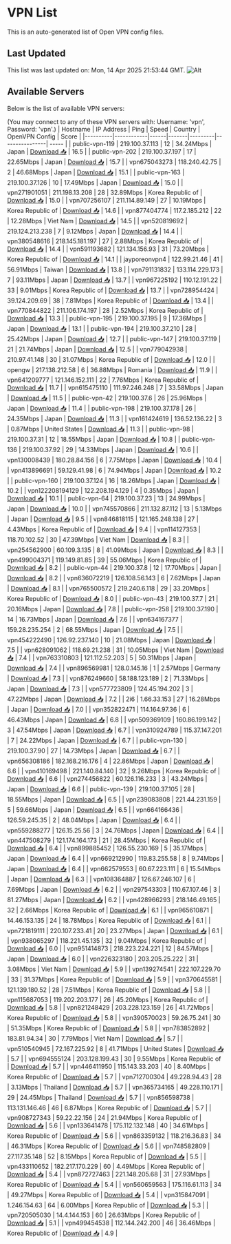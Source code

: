 # VPN List

This is an auto-generated list of Open VPN config files.

## Last Updated

This list was last updated on: Mon, 14 Apr 2025 21:53:44 GMT.
![Alt](https://repobeats.axiom.co/api/embed/186b98318ef1479477931607c1ad7d823f12451f.svg "Repobeats analytics image")

## Available Servers

Below is the list of available VPN servers:

(You may connect to any of these VPN servers with: Username: 'vpn', Password: 'vpn'.)
| Hostname | IP Address | Ping | Speed | Country | OpenVPN Config | Score |
|----------|------------|------|-------|---------|----------------| ----- |
| public-vpn-119 | 219.100.37.113 | 12 | 34.24Mbps | Japan | [Download 📥](./configs/server_0_JP.ovpn) | 16.5 |
| public-vpn-202 | 219.100.37.197 | 17 | 22.65Mbps | Japan | [Download 📥](./configs/server_1_JP.ovpn) | 15.7 |
| vpn675043273 | 118.240.42.75 | 2 | 46.68Mbps | Japan | [Download 📥](./configs/server_2_JP.ovpn) | 15.1 |
| public-vpn-163 | 219.100.37.126 | 10 | 17.49Mbps | Japan | [Download 📥](./configs/server_3_JP.ovpn) | 15.0 |
| vpn271901051 | 211.198.13.208 | 28 | 32.89Mbps | Korea Republic of | [Download 📥](./configs/server_4_KR.ovpn) | 15.0 |
| vpn707256107 | 211.114.89.149 | 27 | 10.19Mbps | Korea Republic of | [Download 📥](./configs/server_5_KR.ovpn) | 14.6 |
| vpn877404774 | 117.2.185.212 | 22 | 12.28Mbps | Viet Nam | [Download 📥](./configs/server_6_VN.ovpn) | 14.5 |
| vpn520819692 | 219.124.213.238 | 7 | 9.12Mbps | Japan | [Download 📥](./configs/server_7_JP.ovpn) | 14.4 |
| vpn380548616 | 218.145.181.197 | 27 | 2.88Mbps | Korea Republic of | [Download 📥](./configs/server_8_KR.ovpn) | 14.4 |
| vpn591193682 | 121.134.156.93 | 31 | 73.20Mbps | Korea Republic of | [Download 📥](./configs/server_9_KR.ovpn) | 14.1 |
| jayporeonvpn4 | 122.99.21.46 | 41 | 56.91Mbps | Taiwan | [Download 📥](./configs/server_10_TW.ovpn) | 13.8 |
| vpn791131832 | 133.114.229.173 | 7 | 93.11Mbps | Japan | [Download 📥](./configs/server_11_JP.ovpn) | 13.7 |
| vpn967225192 | 110.12.191.22 | 33 | 9.01Mbps | Korea Republic of | [Download 📥](./configs/server_12_KR.ovpn) | 13.7 |
| vpn728954424 | 39.124.209.69 | 38 | 7.81Mbps | Korea Republic of | [Download 📥](./configs/server_13_KR.ovpn) | 13.4 |
| vpn770844822 | 211.106.174.197 | 28 | 2.52Mbps | Korea Republic of | [Download 📥](./configs/server_14_KR.ovpn) | 13.3 |
| public-vpn-195 | 219.100.37.195 | 9 | 17.36Mbps | Japan | [Download 📥](./configs/server_15_JP.ovpn) | 13.1 |
| public-vpn-194 | 219.100.37.210 | 28 | 25.42Mbps | Japan | [Download 📥](./configs/server_16_JP.ovpn) | 12.7 |
| public-vpn-147 | 219.100.37.119 | 21 | 21.74Mbps | Japan | [Download 📥](./configs/server_17_JP.ovpn) | 12.5 |
| vpn779042938 | 210.97.41.148 | 30 | 31.07Mbps | Korea Republic of | [Download 📥](./configs/server_18_KR.ovpn) | 12.0 |
| opengw | 217.138.212.58 | 6 | 36.88Mbps | Romania | [Download 📥](./configs/server_19_RO.ovpn) | 11.9 |
| vpn641209777 | 121.146.152.111 | 22 | 7.76Mbps | Korea Republic of | [Download 📥](./configs/server_20_KR.ovpn) | 11.7 |
| vpn615475110 | 111.97.246.248 | 7 | 33.58Mbps | Japan | [Download 📥](./configs/server_21_JP.ovpn) | 11.5 |
| public-vpn-42 | 219.100.37.6 | 26 | 25.96Mbps | Japan | [Download 📥](./configs/server_22_JP.ovpn) | 11.4 |
| public-vpn-198 | 219.100.37.178 | 26 | 24.35Mbps | Japan | [Download 📥](./configs/server_23_JP.ovpn) | 11.3 |
| vpn161424619 | 136.52.136.22 | 3 | 0.87Mbps | United States | [Download 📥](./configs/server_24_US.ovpn) | 11.3 |
| public-vpn-98 | 219.100.37.31 | 12 | 18.55Mbps | Japan | [Download 📥](./configs/server_25_JP.ovpn) | 10.8 |
| public-vpn-136 | 219.100.37.92 | 29 | 14.33Mbps | Japan | [Download 📥](./configs/server_26_JP.ovpn) | 10.6 |
| vpn130008439 | 180.28.84.156 | 6 | 7.75Mbps | Japan | [Download 📥](./configs/server_27_JP.ovpn) | 10.4 |
| vpn413896691 | 59.129.41.98 | 6 | 74.94Mbps | Japan | [Download 📥](./configs/server_28_JP.ovpn) | 10.2 |
| public-vpn-160 | 219.100.37.124 | 16 | 18.26Mbps | Japan | [Download 📥](./configs/server_29_JP.ovpn) | 10.2 |
| vpn122208194129 | 122.208.194.129 | 4 | 0.35Mbps | Japan | [Download 📥](./configs/server_30_JP.ovpn) | 10.1 |
| public-vpn-64 | 219.100.37.23 | 13 | 24.99Mbps | Japan | [Download 📥](./configs/server_31_JP.ovpn) | 10.0 |
| vpn745570866 | 211.132.87.112 | 13 | 5.13Mbps | Japan | [Download 📥](./configs/server_32_JP.ovpn) | 9.5 |
| vpn846818115 | 121.165.248.138 | 27 | 4.43Mbps | Korea Republic of | [Download 📥](./configs/server_33_KR.ovpn) | 9.4 |
| vpn114127353 | 118.70.102.52 | 30 | 47.39Mbps | Viet Nam | [Download 📥](./configs/server_34_VN.ovpn) | 8.3 |
| vpn254562900 | 60.109.3.135 | 8 | 41.09Mbps | Japan | [Download 📥](./configs/server_35_JP.ovpn) | 8.3 |
| vpn499004371 | 119.149.81.85 | 39 | 55.06Mbps | Korea Republic of | [Download 📥](./configs/server_36_KR.ovpn) | 8.2 |
| public-vpn-44 | 219.100.37.8 | 12 | 17.70Mbps | Japan | [Download 📥](./configs/server_37_JP.ovpn) | 8.2 |
| vpn636072219 | 126.108.56.143 | 6 | 7.62Mbps | Japan | [Download 📥](./configs/server_38_JP.ovpn) | 8.1 |
| vpn765500572 | 219.240.6.118 | 29 | 33.20Mbps | Korea Republic of | [Download 📥](./configs/server_39_KR.ovpn) | 8.0 |
| public-vpn-43 | 219.100.37.7 | 21 | 20.16Mbps | Japan | [Download 📥](./configs/server_40_JP.ovpn) | 7.8 |
| public-vpn-258 | 219.100.37.190 | 14 | 16.73Mbps | Japan | [Download 📥](./configs/server_41_JP.ovpn) | 7.6 |
| vpn634167377 | 159.28.235.254 | 2 | 68.55Mbps | Japan | [Download 📥](./configs/server_42_JP.ovpn) | 7.5 |
| vpn454222490 | 126.92.237.140 | 10 | 21.08Mbps | Japan | [Download 📥](./configs/server_43_JP.ovpn) | 7.5 |
| vpn628091062 | 118.69.21.238 | 31 | 10.05Mbps | Viet Nam | [Download 📥](./configs/server_44_VN.ovpn) | 7.4 |
| vpn763310803 | 121.112.52.203 | 5 | 50.31Mbps | Japan | [Download 📥](./configs/server_45_JP.ovpn) | 7.4 |
| vpn896569981 | 128.0.145.16 | 1 | 2.57Mbps | Germany | [Download 📥](./configs/server_46_DE.ovpn) | 7.3 |
| vpn876249660 | 58.188.123.189 | 2 | 71.33Mbps | Japan | [Download 📥](./configs/server_47_JP.ovpn) | 7.3 |
| vpn577723809 | 124.45.194.202 | 3 | 47.22Mbps | Japan | [Download 📥](./configs/server_48_JP.ovpn) | 7.2 |
| 2i6 | 1.66.33.153 | 27 | 16.28Mbps | Japan | [Download 📥](./configs/server_49_JP.ovpn) | 7.0 |
| vpn352822471 | 114.164.97.36 | 6 | 46.43Mbps | Japan | [Download 📥](./configs/server_50_JP.ovpn) | 6.8 |
| vpn509369109 | 160.86.199.142 | 3 | 47.54Mbps | Japan | [Download 📥](./configs/server_51_JP.ovpn) | 6.7 |
| vpn310924789 | 115.37.147.201 | 7 | 24.22Mbps | Japan | [Download 📥](./configs/server_52_JP.ovpn) | 6.7 |
| public-vpn-130 | 219.100.37.90 | 27 | 14.73Mbps | Japan | [Download 📥](./configs/server_53_JP.ovpn) | 6.7 |
| vpn656308186 | 182.168.216.176 | 4 | 22.86Mbps | Japan | [Download 📥](./configs/server_54_JP.ovpn) | 6.6 |
| vpn410169498 | 221.140.84.140 | 32 | 9.26Mbps | Korea Republic of | [Download 📥](./configs/server_55_KR.ovpn) | 6.6 |
| vpn274456822 | 60.126.116.233 | 3 | 43.24Mbps | Japan | [Download 📥](./configs/server_56_JP.ovpn) | 6.6 |
| public-vpn-139 | 219.100.37.105 | 28 | 18.55Mbps | Japan | [Download 📥](./configs/server_57_JP.ovpn) | 6.5 |
| vpn239083808 | 221.44.231.159 | 5 | 59.66Mbps | Japan | [Download 📥](./configs/server_58_JP.ovpn) | 6.5 |
| vpn664166436 | 126.59.245.35 | 2 | 48.04Mbps | Japan | [Download 📥](./configs/server_59_JP.ovpn) | 6.4 |
| vpn559288277 | 126.15.25.56 | 3 | 24.76Mbps | Japan | [Download 📥](./configs/server_60_JP.ovpn) | 6.4 |
| vpn447508279 | 121.174.164.173 | 21 | 28.45Mbps | Korea Republic of | [Download 📥](./configs/server_61_KR.ovpn) | 6.4 |
| vpn899885452 | 126.55.230.169 | 5 | 35.17Mbps | Japan | [Download 📥](./configs/server_62_JP.ovpn) | 6.4 |
| vpn669212990 | 119.83.255.58 | 8 | 9.74Mbps | Japan | [Download 📥](./configs/server_63_JP.ovpn) | 6.4 |
| vpn662579553 | 60.67.223.111 | 6 | 15.54Mbps | Japan | [Download 📥](./configs/server_64_JP.ovpn) | 6.3 |
| vpn108364887 | 126.67.246.107 | 6 | 7.69Mbps | Japan | [Download 📥](./configs/server_65_JP.ovpn) | 6.2 |
| vpn297543303 | 110.67.107.46 | 3 | 81.27Mbps | Japan | [Download 📥](./configs/server_66_JP.ovpn) | 6.2 |
| vpn428966293 | 218.146.49.165 | 32 | 2.66Mbps | Korea Republic of | [Download 📥](./configs/server_67_KR.ovpn) | 6.1 |
| vpn965610871 | 14.46.153.135 | 24 | 18.78Mbps | Korea Republic of | [Download 📥](./configs/server_68_KR.ovpn) | 6.1 |
| vpn721819111 | 220.107.233.41 | 20 | 23.27Mbps | Japan | [Download 📥](./configs/server_69_JP.ovpn) | 6.1 |
| vpn938065297 | 118.221.45.135 | 32 | 9.04Mbps | Korea Republic of | [Download 📥](./configs/server_70_KR.ovpn) | 6.0 |
| vpn951414873 | 218.223.224.221 | 12 | 84.57Mbps | Japan | [Download 📥](./configs/server_71_JP.ovpn) | 6.0 |
| vpn226323180 | 203.205.25.222 | 31 | 3.08Mbps | Viet Nam | [Download 📥](./configs/server_72_VN.ovpn) | 5.9 |
| vpn139274541 | 222.107.229.70 | 33 | 31.37Mbps | Korea Republic of | [Download 📥](./configs/server_73_KR.ovpn) | 5.9 |
| vpn370645581 | 121.139.180.52 | 28 | 7.51Mbps | Korea Republic of | [Download 📥](./configs/server_74_KR.ovpn) | 5.8 |
| vpn115687053 | 119.202.203.177 | 26 | 45.20Mbps | Korea Republic of | [Download 📥](./configs/server_75_KR.ovpn) | 5.8 |
| vpn821248429 | 203.228.123.159 | 26 | 41.72Mbps | Korea Republic of | [Download 📥](./configs/server_76_KR.ovpn) | 5.8 |
| vpn390570023 | 59.26.75.241 | 30 | 51.35Mbps | Korea Republic of | [Download 📥](./configs/server_77_KR.ovpn) | 5.8 |
| vpn783852892 | 183.81.94.34 | 30 | 7.79Mbps | Viet Nam | [Download 📥](./configs/server_78_VN.ovpn) | 5.7 |
| vpn510540945 | 72.167.225.92 | 8 | 41.71Mbps | United States | [Download 📥](./configs/server_79_US.ovpn) | 5.7 |
| vpn694555124 | 203.128.199.43 | 30 | 9.55Mbps | Korea Republic of | [Download 📥](./configs/server_80_KR.ovpn) | 5.7 |
| vpn446411950 | 115.143.33.203 | 40 | 8.40Mbps | Korea Republic of | [Download 📥](./configs/server_81_KR.ovpn) | 5.7 |
| vpn712700304 | 49.228.94.43 | 28 | 3.13Mbps | Thailand | [Download 📥](./configs/server_82_TH.ovpn) | 5.7 |
| vpn365734165 | 49.228.110.171 | 29 | 24.45Mbps | Thailand | [Download 📥](./configs/server_83_TH.ovpn) | 5.7 |
| vpn856598738 | 113.131.146.46 | 46 | 6.87Mbps | Korea Republic of | [Download 📥](./configs/server_84_KR.ovpn) | 5.7 |
| vpn908727343 | 59.22.22.156 | 24 | 21.94Mbps | Korea Republic of | [Download 📥](./configs/server_85_KR.ovpn) | 5.6 |
| vpn133641478 | 175.112.132.148 | 40 | 34.61Mbps | Korea Republic of | [Download 📥](./configs/server_86_KR.ovpn) | 5.6 |
| vpn863359132 | 118.216.36.83 | 34 | 46.31Mbps | Korea Republic of | [Download 📥](./configs/server_87_KR.ovpn) | 5.6 |
| vpn748582809 | 27.117.35.148 | 52 | 8.15Mbps | Korea Republic of | [Download 📥](./configs/server_88_KR.ovpn) | 5.5 |
| vpn433110652 | 182.217.170.229 | 60 | 4.49Mbps | Korea Republic of | [Download 📥](./configs/server_89_KR.ovpn) | 5.4 |
| vpn872727463 | 221.148.205.68 | 31 | 27.93Mbps | Korea Republic of | [Download 📥](./configs/server_90_KR.ovpn) | 5.4 |
| vpn560659563 | 175.116.61.113 | 34 | 49.27Mbps | Korea Republic of | [Download 📥](./configs/server_91_KR.ovpn) | 5.4 |
| vpn315847091 | 1.246.154.63 | 64 | 6.00Mbps | Korea Republic of | [Download 📥](./configs/server_92_KR.ovpn) | 5.3 |
| vpn720505030 | 14.4.144.153 | 60 | 26.63Mbps | Korea Republic of | [Download 📥](./configs/server_93_KR.ovpn) | 5.1 |
| vpn499454538 | 112.144.242.200 | 46 | 36.46Mbps | Korea Republic of | [Download 📥](./configs/server_94_KR.ovpn) | 4.9 |
